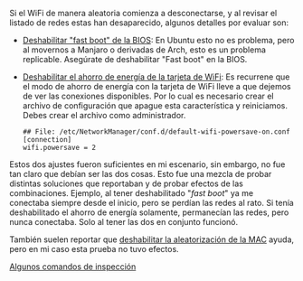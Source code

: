
Si el WiFi de manera aleatoria comienza a desconectarse, y al revisar el
listado de redes estas han desaparecido, algunos detalles por evaluar son:

+ [Deshabilitar "fast boot" de la BIOS](https://bbs.archlinux.org/viewtopic.php?pid=2134101#p2134101):
  En Ubuntu esto no es problema, pero al movernos a Manjaro o derivadas de
  Arch, esto es un problema replicable. Asegúrate de deshabilitar "Fast boot"
  en la BIOS.
+ [Deshabilitar el ahorro de energía de la tarjeta de WiFi](https://forum.manjaro.org/t/wifi-random-disconnects-after-update/142876/3):
  Es recurrene que el modo de ahorro de energía con la tarjeta de WiFi lleve a
  que dejemos de ver las conexiones disponibles. Por lo cual es necesario crear
  el archivo de configuración que apague esta característica y reiniciamos.
  Debes crear el archivo como administrador.

  ```{code}
  ## File: /etc/NetworkManager/conf.d/default-wifi-powersave-on.conf
  [connection]
  wifi.powersave = 2
  ```

Estos dos ajustes fueron suficientes en mi escenario, sin embargo, no fue tan
claro que debían ser las dos cosas. Esto fue una mezcla de probar distintas
soluciones que reportaban y de probar efectos de las combinaciones. Ejemplo, al
tener deshabilitado "*fast boot*" ya me conectaba siempre desde el inicio, pero
se perdían las redes al rato. Si tenía deshabilitado el ahorro de energía
solamente, permanecían las redes, pero nunca conectaba. Solo al tener las dos
en conjunto funcionó.

También suelen reportar que [deshabilitar la aleatorización de la MAC](https://forum.manjaro.org/t/wifi-not-connecting-at-start-up/113193/3)
ayuda, pero en mi caso esta prueba no tuvo efectos.

[Algunos comandos de inspección](https://forum.manjaro.org/t/cant-get-wifi-to-work-on-asus-laptop-manjaro-kde/144291)
